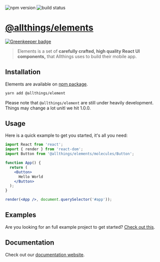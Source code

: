 <img alt="npm version" src="https://badge.fury.io/js/%40allthings%2Felements.svg"> <img alt="build status" src="https://travis-ci.org/allthings/elements.svg?branch=master">

# [@allthings/elements](https://github.com/allthings/elements)

[![Greenkeeper badge](https://badges.greenkeeper.io/allthings/elements.svg)](https://greenkeeper.io/)

> Elements is a set of **carefully crafted, high quality React UI components,** that Allthings uses to build their mobile app.

## Installation

Elements are available on [npm package](https://www.npmjs.com/package/@allthings/elements).

```sh
yarn add @allthings/element
```

Please note that `@allthings/element` are still under heavily development. Things may change a lot unitl we hit 1.0.0.

## Usage

Here is a quick example to get you started, it's all you need:

```jsx
import React from 'react';
import { render } from 'react-dom';
import Button from '@allthings/elements/molecules/Button';

function App() {
  return (
    <Button>
      Hello World
    </Button>
  );
}

render(<App />, document.querySelector('#app'));
```

## Examples

Are you looking for an full example project to get started?
[Check out this](https://github.com/allthings/elements-example).

## Documentation

Check out our [documentation website](https://allthings.github.io/elements/).
